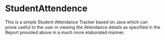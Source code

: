 # StudentAttendence
This is a simple Student Attendance Tracker based on Java which can prove useful to the user in viewing the Attendance details as specified in the Report provided above in a much more elaborated manner.
